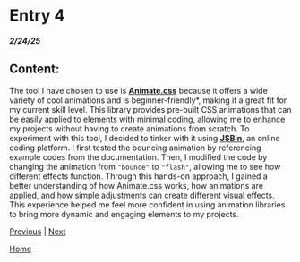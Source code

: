# Entry 4
##### 2/24/25

## Content: 
The tool I have chosen to use is **[Animate.css](https://animate.style/#documentation)** because it offers a wide variety of cool animations and is beginner-friendly*, making it a great fit for my current skill level. This library provides pre-built CSS animations that can be easily applied to elements with minimal coding, allowing me to enhance my projects without having to create animations from scratch. To experiment with this tool, I decided to tinker with it using **[JSBin](https://jsbin.com/qideqoxadu/edit?html,output)**, an online coding platform. I first tested the bouncing animation by referencing example codes from the documentation. Then, I modified the code by changing the animation from `"bounce"` to `"flash"`, allowing me to see how different effects function. Through this hands-on approach, I gained a better understanding of how Animate.css works, how animations are applied, and how simple adjustments can create different visual effects. This experience helped me feel more confident in using animation libraries to bring more dynamic and engaging elements to my projects.

[Previous](entry03.md) | [Next](entry05.md)

[Home](../README.md)
